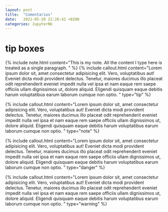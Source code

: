 ```yaml
---
layout: post
title:  "Comentarios"
date:   2021-05-20 22:26:42 +0200
categories: JupyterNb
---
```


 
# tip boxes

{% include note.html content="This is my note. All the content I type here is treated as a single paragraph.
" %}
{% include callout.html content="Lorem ipsum dolor sit, amet consectetur adipisicing elit. Vero, voluptatibus aut! Eveniet dicta modi provident delectus. Tenetur, maiores ducimus illo placeat odit reprehenderit eveniet impedit nulla vel ipsa et nam eaque rem saepe officiis ullam dignissimos ut, dolore aliquid. Eligendi quisquam eaque debitis harum voluptatibus earum laborum cumque non optio. 
" type="tip" %}

{% include callout.html content="Lorem ipsum dolor sit, amet consectetur adipisicing elit. Vero, voluptatibus aut! Eveniet dicta modi provident delectus. Tenetur, maiores ducimus illo placeat odit reprehenderit eveniet impedit nulla vel ipsa et nam eaque rem saepe officiis ullam dignissimos ut, dolore aliquid. Eligendi quisquam eaque debitis harum voluptatibus earum laborum cumque non optio. 
" type="note" %}

{% include callout.html content="Lorem ipsum dolor sit, amet consectetur adipisicing elit. Vero, voluptatibus aut! Eveniet dicta modi provident delectus. Tenetur, maiores ducimus illo placeat odit reprehenderit eveniet impedit nulla vel ipsa et nam eaque rem saepe officiis ullam dignissimos ut, dolore aliquid. Eligendi quisquam eaque debitis harum voluptatibus earum laborum cumque non optio. 
" type="danger" %}

{% include callout.html content="Lorem ipsum dolor sit, amet consectetur adipisicing elit. Vero, voluptatibus aut! Eveniet dicta modi provident delectus. Tenetur, maiores ducimus illo placeat odit reprehenderit eveniet impedit nulla vel ipsa et nam eaque rem saepe officiis ullam dignissimos ut, dolore aliquid. Eligendi quisquam eaque debitis harum voluptatibus earum laborum cumque non optio. 
" type="warning" %}
